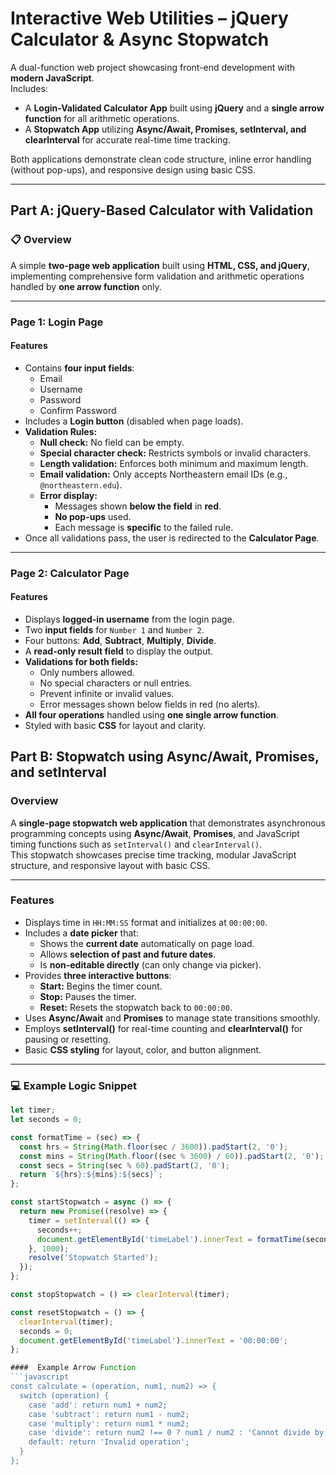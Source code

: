 # Interactive Web Utilities – jQuery Calculator & Async Stopwatch

A dual-function web project showcasing front-end development with **modern JavaScript**.  
Includes:
- A **Login-Validated Calculator App** built using **jQuery** and a **single arrow function** for all arithmetic operations.  
- A **Stopwatch App** utilizing **Async/Await, Promises, setInterval, and clearInterval** for accurate real-time time tracking.  

Both applications demonstrate clean code structure, inline error handling (without pop-ups), and responsive design using basic CSS.

---

## Part A: jQuery-Based Calculator with Validation

### 📋 Overview
A simple **two-page web application** built using **HTML, CSS, and jQuery**, implementing comprehensive form validation and arithmetic operations handled by **one arrow function** only.

---

###  Page 1: Login Page

####  Features
- Contains **four input fields**:
  - Email  
  - Username  
  - Password  
  - Confirm Password  
- Includes a **Login button** (disabled when page loads).  
- **Validation Rules:**
  - **Null check:** No field can be empty.  
  - **Special character check:** Restricts symbols or invalid characters.  
  - **Length validation:** Enforces both minimum and maximum length.  
  - **Email validation:** Only accepts Northeastern email IDs (e.g., `@northeastern.edu`).  
  - **Error display:**  
    - Messages shown **below the field** in **red**.  
    - **No pop-ups** used.  
    - Each message is **specific** to the failed rule.  
- Once all validations pass, the user is redirected to the **Calculator Page**.

---

###  Page 2: Calculator Page

####  Features
- Displays **logged-in username** from the login page.  
- Two **input fields** for `Number 1` and `Number 2`.  
- Four buttons: **Add**, **Subtract**, **Multiply**, **Divide**.  
- A **read-only result field** to display the output.  
- **Validations for both fields:**
  - Only numbers allowed.  
  - No special characters or null entries.  
  - Prevent infinite or invalid values.  
  - Error messages shown below fields in red (no alerts).  
- **All four operations** handled using **one single arrow function**.
- Styled with basic **CSS** for layout and clarity.

##  Part B: Stopwatch using Async/Await, Promises, and setInterval

###  Overview
A **single-page stopwatch web application** that demonstrates asynchronous programming concepts using **Async/Await**, **Promises**, and JavaScript timing functions such as `setInterval()` and `clearInterval()`.  
This stopwatch showcases precise time tracking, modular JavaScript structure, and responsive layout with basic CSS.

---

###  Features
- Displays time in `HH:MM:SS` format and initializes at `00:00:00`.
- Includes a **date picker** that:
  - Shows the **current date** automatically on page load.  
  - Allows **selection of past and future dates**.  
  - Is **non-editable directly** (can only change via picker).  
- Provides **three interactive buttons**:
  -  **Start:** Begins the timer count.  
  -  **Stop:** Pauses the timer.  
  -  **Reset:** Resets the stopwatch back to `00:00:00`.  
- Uses **Async/Await** and **Promises** to manage state transitions smoothly.
- Employs **setInterval()** for real-time counting and **clearInterval()** for pausing or resetting.
- Basic **CSS styling** for layout, color, and button alignment.

---

### 💻 Example Logic Snippet
```javascript
let timer;
let seconds = 0;

const formatTime = (sec) => {
  const hrs = String(Math.floor(sec / 3600)).padStart(2, '0');
  const mins = String(Math.floor((sec % 3600) / 60)).padStart(2, '0');
  const secs = String(sec % 60).padStart(2, '0');
  return `${hrs}:${mins}:${secs}`;
};

const startStopwatch = async () => {
  return new Promise((resolve) => {
    timer = setInterval(() => {
      seconds++;
      document.getElementById('timeLabel').innerText = formatTime(seconds);
    }, 1000);
    resolve('Stopwatch Started');
  });
};

const stopStopwatch = () => clearInterval(timer);

const resetStopwatch = () => {
  clearInterval(timer);
  seconds = 0;
  document.getElementById('timeLabel').innerText = '00:00:00';
};

####  Example Arrow Function
```javascript
const calculate = (operation, num1, num2) => {
  switch (operation) {
    case 'add': return num1 + num2;
    case 'subtract': return num1 - num2;
    case 'multiply': return num1 * num2;
    case 'divide': return num2 !== 0 ? num1 / num2 : 'Cannot divide by zero';
    default: return 'Invalid operation';
  }
};
